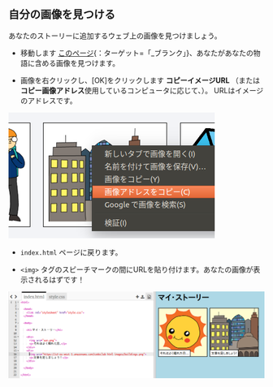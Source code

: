 ## 自分の画像を見つける

あなたのストーリーに追加するウェブ上の画像を見つけましょう。

+ 移動します [このページ](http://jumpto.cc/html-images){：ターゲット=「_ブランク」}、あなたがあなたの物語に含める画像を見つけます。

+ 画像を右クリックし、[OK]をクリックします **コピーイメージURL** （または **コピー画像アドレス**使用しているコンピュータに応じて、）。 URLはイメージのアドレスです。

![スクリーンショット](images/story-url.png)

+ `index.html` ページに戻ります。

+ `<img>` タグのスピーチマークの間にURLを貼り付けます。あなたの画像が表示されるはずです！

![スクリーンショット](images/story-image.png)